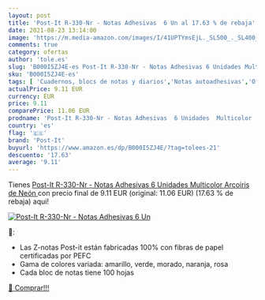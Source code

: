 ```yaml
---
layout: post
title: 'Post-It R-330-Nr - Notas Adhesivas  6 Un al 17.63 % de rebaja'
date: 2021-08-23 13:14:00
image: 'https://m.media-amazon.com/images/I/41UPTYmsEjL._SL500_._SL400_.jpg'
comments: true
category: ofertas
author: 'tole.es'
slug: 'B000I5ZJ4E-es Post-It R-330-Nr - Notas Adhesivas 6 Unidades Multicolor...'
sku: 'B000I5ZJ4E-es'
tags: [ 'Cuadernos, blocs de notas y diarios','Notas autoadhesivas','Oficina y papelería','Productos de papel para oficina','post-it', ]
actualPrice: 9.11 EUR
currency: EUR
price: 9.11
comparePrice: 11.06 EUR
prodname: 'Post-It R-330-Nr - Notas Adhesivas  6 Unidades  Multicolor  Arcoiris de Neón '
country: 'es'
flag: '🇪🇸'
brand: 'Post-It'
buyurl: 'https://www.amazon.es/dp/B000I5ZJ4E/?tag=tolees-21'
descuento: '17.63'
average: '9.11'
---
```


Tienes [Post-It R-330-Nr - Notas Adhesivas  6 Unidades  Multicolor  Arcoiris de Neón ](https://www.amazon.es/dp/B000I5ZJ4E/?tag=tolees-21) con precio final de  9.11 EUR (original: 11.06 EUR) (17.63 %  de rebaja) aqui!

[![Post-It R-330-Nr - Notas Adhesivas  6 Un](https://m.media-amazon.com/images/I/41UPTYmsEjL._SL500_._SL400_.jpg)](https://www.amazon.es/dp/B000I5ZJ4E/?tag=tolees-21)

🔎:

- Las Z-notas Post-it están fabricadas 100% con fibras de papel certificadas por PEFC
- Gama de colores variada: amarillo, verde, morado, naranja, rosa
- Cada bloc de notas tiene 100 hojas

[🛒 Comprar!!!](https://www.amazon.es/dp/B000I5ZJ4E/?tag=tolees-21)
